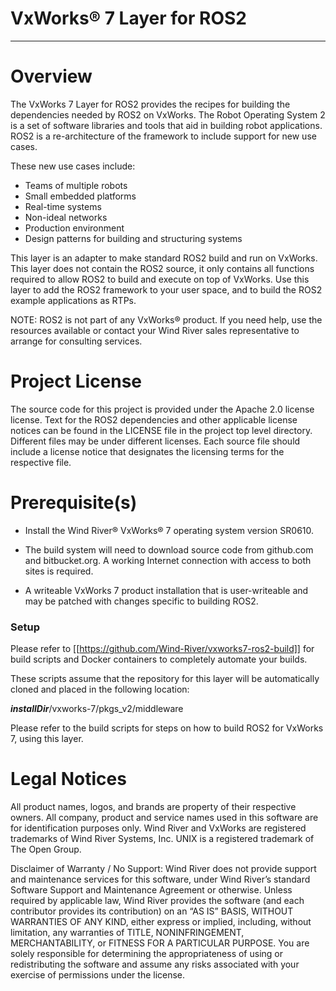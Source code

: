 VxWorks® 7 Layer for ROS2
===
---

# Overview

The VxWorks 7 Layer for ROS2 provides the recipes for building the
dependencies needed by ROS2 on VxWorks.  The Robot Operating System 2 is 
a set of software libraries and tools that aid in building robot 
applications. ROS2 is a re-architecture of the framework to 
include support for new use cases.

These new use cases include:
* Teams of multiple robots
* Small embedded platforms
* Real-time systems
* Non-ideal networks
* Production environment
* Design patterns for building and structuring systems

This layer is an adapter to make standard ROS2 build and run on
VxWorks. This layer does not contain the ROS2 source, it only
contains all functions required to allow ROS2 to build and execute
on top of VxWorks. Use this layer to add the ROS2 framework to your 
user space, and to build the ROS2 example applications as RTPs.

NOTE: ROS2 is not part of any VxWorks® product. If you need help, 
use the resources available or contact your Wind River sales representative 
to arrange for consulting services.

# Project License

The source code for this project is provided under the Apache 2.0 license license. 
Text for the ROS2 dependencies and other applicable license notices can be found in 
the LICENSE file in the project top level directory. Different 
files may be under different licenses. Each source file should include a 
license notice that designates the licensing terms for the respective file.

# Prerequisite(s)

* Install the Wind River® VxWorks® 7 operating system version SR0610.

* The build system will need to download source code from github.com and bitbucket.org.  A
  working Internet connection with access to both sites is required.
* A writeable VxWorks 7 product installation that is user-writeable and may be patched with
  changes specific to building ROS2.

### Setup

Please refer to [[https://github.com/Wind-River/vxworks7-ros2-build]] for build
scripts and Docker containers to completely automate your builds.

These scripts assume that the repository for this layer will be automatically cloned
and placed in the following location:

***installDir***/vxworks-7/pkgs_v2/middleware

Please refer to the build scripts for steps on how to build ROS2 for VxWorks 7, using this
layer.

# Legal Notices

All product names, logos, and brands are property of their respective owners. All company, 
product and service names used in this software are for identification purposes only. 
Wind River and VxWorks are registered trademarks of Wind River Systems, Inc. UNIX is a 
registered trademark of The Open Group.

Disclaimer of Warranty / No Support: Wind River does not provide support 
and maintenance services for this software, under Wind River’s standard 
Software Support and Maintenance Agreement or otherwise. Unless required 
by applicable law, Wind River provides the software (and each contributor 
provides its contribution) on an “AS IS” BASIS, WITHOUT WARRANTIES OF ANY 
KIND, either express or implied, including, without limitation, any warranties 
of TITLE, NONINFRINGEMENT, MERCHANTABILITY, or FITNESS FOR A PARTICULAR 
PURPOSE. You are solely responsible for determining the appropriateness of 
using or redistributing the software and assume any risks associated with 
your exercise of permissions under the license.
